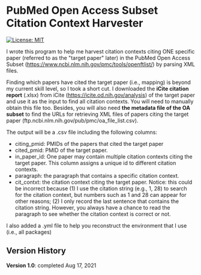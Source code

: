 # PubMed Open Access Subset Citation Context Harvester

[![License: MIT](https://img.shields.io/badge/License-MIT-yellow.svg)](https://opensource.org/licenses/MIT)


I wrote this program to help me harvest citation contexts citing ONE specific paper (referred to as the "target paper" later) in the PubMed Open Access Subset (https://www.ncbi.nlm.nih.gov/pmc/tools/openftlist/) by parsing XML files.

Finding which papers have cited the target paper (i.e., mapping) is beyond my current skill level, so I took a short cut. I downloaded the **iCite citation report** (.xlsx) from iCite (https://icite.od.nih.gov/analysis) of the target paper and use it as the input to find all citation contexts. You will need to manually obtain this file too. Besides, you will also need **the metadata file of the OA subset** to find the URLs for retrieving XML files of papers citing the target paper (ftp.ncbi.nlm.nih.gov/pub/pmc/oa_file_list.csv).

The output will be a .csv file including the following columns:  
- citing_pmid: PMIDs of the papers that cited the target paper
- cited_pmid: PMID of the target paper.
- in_paper_id: One paper may contain multiple citation contexts citing the target paper. This column assigns a unique id to different citation contexts.
- paragraph: the paragraph that contains a specific citation context. 
- cit_contxt: the citation context citing the target paper. Notice: this could be incorrect because (1) I use the citation string (e.g., 1, 28) to search for the citation context, but numbers such as 1 and 28 can appear for other reasons; (2) I only record the last sentence that contains the citation string. However, you always have a chance to read the paragraph to see whether the citation context is correct or not.

I also added a .yml file to help you reconstruct the environment that I use (i.e., all packages)

## Version History
**Version 1.0**: completed Aug 17, 2021
